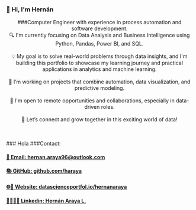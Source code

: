 ### 👋 Hi, I'm Hernán
<p style="text-align: center;">
###Computer Engineer with experience in process automation and software development.
<br>🔍 I'm currently focusing on Data Analysis and Business Intelligence using Python, Pandas, Power BI, and SQL.<br>
<br>💡 My goal is to solve real-world problems through data insights, and I'm building this portfolio to showcase my learning journey and practical applications in analytics and machine learning.<br>
<br>📌 I’m working on projects that combine automation, data visualization, and predictive modeling.<br>
<br>🚀 I'm open to remote opportunities and collaborations, especially in data-driven roles.<br>
<br>💼 Let’s connect and grow together in this exciting world of data!<br>
<br><br>
 </p>
### Hola
###Contact:
<h4>
     <a href="mailto:hernan.araya96@outlook.com" style="text-align: center;">
     📧 Email: hernan.araya96@outlook.com
     </a>
</h4>
<h4>
     <a href="https://github.com/haraya" style="text-align: center;">
     📚 GitHub: github.com/haraya
     </a>
</h4>
<h4>
     <a href="https://www.datascienceportfol.io/hernanaraya" style="text-align: center;">
     🌐🚀 Website: datascienceportfol.io/hernanaraya
     </a>
</h4>
<h4>
     <a href="https://www.linkedin.com/in/hernanarayalopez/" style="text-align: center;">
     💼🧑🏻‍💻 Linkedin: Hernán Araya L.
     </a>
</h4>



